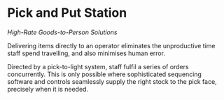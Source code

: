 # Pick and Put Station
_High-Rate Goods-to-Person Solutions_

Delivering items directly to an operator eliminates the unproductive time staff spend travelling, and also minimises human error.

Directed by a pick-to-light system, staff fulfil a series of orders concurrently. This is only possible where sophisticated sequencing software and controls seamlessly supply the right stock to the pick face, precisely when it is needed.